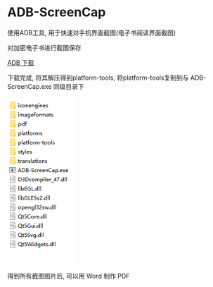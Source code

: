 # ADB-ScreenCap
使用ADB工具, 用于快速对手机界面截图(电子书阅读界面截图)

对加密电子书进行截图保存

[ADB 下载](https://dl.google.com/android/repository/platform-tools-latest-windows.zip)

下载完成, 将其解压得到platform-tools, 将platform-tools复制到与 ADB-ScreenCap.exe 同级目录下

![](1.png)

得到所有截图图片后, 可以用 Word 制作 PDF
